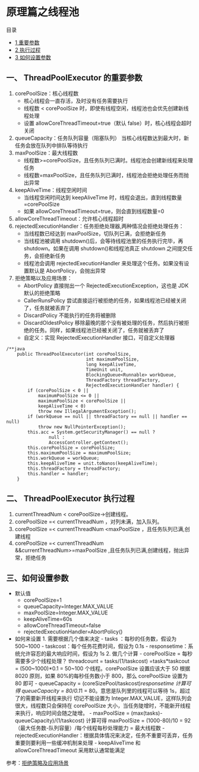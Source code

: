 # 原理篇之线程池

目录

- [1 重要参数](#1-重要参数)
- [2 执行过程](#2-执行过程)
- [3 如何设置参数](#3-如何设置参数)

## 一、 ThreadPoolExecutor 的重要参数

1. corePoolSize：核心线程数
   - 核心线程会一直存活，及时没有任务需要执行
   - 线程数 < corePoolSize 时，即使有线程空闲，线程池也会优先创建新线程处理
   - 设置 allowCoreThreadTimeout=true（默认 false）时，核心线程会超时关闭
2. queueCapacity：任务队列容量（阻塞队列）
   当核心线程数达到最大时，新任务会放在队列中排队等待执行
3. maxPoolSize：最大线程数
   - 线程数>=corePoolSize，且任务队列已满时。线程池会创建新线程来处理任务
   - 线程数=maxPoolSize，且任务队列已满时，线程池会拒绝处理任务而抛出异常
4. keepAliveTime：线程空闲时间
   - 当线程空闲时间达到 keepAliveTime 时，线程会退出，直到线程数量=corePoolSize
   - 如果 allowCoreThreadTimeout=true，则会直到线程数量=0
5. allowCoreThreadTimeout：允许核心线程超时
6. rejectedExecutionHandler：任务拒绝处理器,两种情况会拒绝处理任务：
   - 当线程数已经达到 maxPoolSize，切队列已满，会拒绝新任务
   - 当线程池被调用 shutdown()后，会等待线程池里的任务执行完毕，再 shutdown。如果在调用 shutdown()和线程池真正 shutdown 之间提交任务，会拒绝新任务
   - 线程池会调用 rejectedExecutionHandler 来处理这个任务。如果没有设置默认是 AbortPolicy，会抛出异常
7. 拒绝策略以及应用场景：
   - AbortPolicy 直接抛出一个 RejectedExecutionException，这也是 JDK 默认的拒绝策略
   - CallerRunsPolicy 尝试直接运行被拒绝的任务，如果线程池已经被关闭了，任务就被丢弃了
   - DiscardPolicy 不能执行的任务将被删除
   - DiscardOldestPolicy 移除最晚的那个没有被处理的任务，然后执行被拒绝的任务。同样，如果线程池已经被关闭了，任务就被丢弃了
   - 自定义：实现 RejectedExecutionHandler 接口，可自定义处理器

```
/**java
    public ThreadPoolExecutor(int corePoolSize,
                              int maximumPoolSize,
                              long keepAliveTime,
                              TimeUnit unit,
                              BlockingQueue<Runnable> workQueue,
                              ThreadFactory threadFactory,
                              RejectedExecutionHandler handler) {
        if (corePoolSize < 0 ||
            maximumPoolSize <= 0 ||
            maximumPoolSize < corePoolSize ||
            keepAliveTime < 0)
            throw new IllegalArgumentException();
        if (workQueue == null || threadFactory == null || handler == null)
            throw new NullPointerException();
        this.acc = System.getSecurityManager() == null ?
                null :
                AccessController.getContext();
        this.corePoolSize = corePoolSize;
        this.maximumPoolSize = maximumPoolSize;
        this.workQueue = workQueue;
        this.keepAliveTime = unit.toNanos(keepAliveTime);
        this.threadFactory = threadFactory;
        this.handler = handler;
    }
```

## 二、 ThreadPoolExecutor 执行过程

1. currentThreadNum < corePoolSize->创建线程。
2. corePoolSize =< currentThreadNum ，对列未满，加入队列。
3. corePoolSize =< currentThreadNum <maxPoolSize ，且任务队列已满,创建线程
4. corePoolSize =< currentThreadNum &&currentThreadNum>=maxPoolSize ,且任务队列已满,创建线程，抛出异常，拒绝任务

## 三、如何设置参数

- 默认值
  - corePoolSize=1
  - queueCapacity=Integer.MAX_VALUE
  - maxPoolSize=Integer.MAX_VALUE
  - keepAliveTime=60s
  - allowCoreThreadTimeout=false
  - rejectedExecutionHandler=AbortPolicy()
- 如何来设置 1. 需要根据几个值来决定 - tasks ：每秒的任务数，假设为 500~1000 - taskcost：每个任务花费时间，假设为 0.1s - responsetime：系统允许容忍的最大响应时间，假设为 1s 2. 做几个计算 - corePoolSize = 每秒需要多少个线程处理？
  threadcount = tasks/(1/taskcost) =tasks*taskcout = (500~1000)*0.1 = 50~100 个线程。corePoolSize 设置应该大于 50
  根据 8020 原则，如果 80%的每秒任务数小于 800，那么 corePoolSize 设置为 80 即可 - queueCapacity = (coreSizePool/taskcost)*responsetime
  计算可得 queueCapacity = 80/0.1*1 = 80。意思是队列里的线程可以等待 1s，超过了的需要新开线程来执行
  切记不能设置为 Integer.MAX_VALUE，这样队列会很大，线程数只会保持在 corePoolSize 大小，当任务陡增时，不能新开线程来执行，响应时间会随之陡增。 - maxPoolSize = (max(tasks)- queueCapacity)/(1/taskcost)
  计算可得 maxPoolSize = (1000-80)/10 = 92
  （最大任务数-队列容量）/每个线程每秒处理能力 = 最大线程数 - rejectedExecutionHandler：根据具体情况来决定，任务不重要可丢弃，任务重要则要利用一些缓冲机制来处理 - keepAliveTime 和 allowCoreThreadTimeout 采用默认通常能满足

参考：[拒绝策略及应用场景](https://www.cnblogs.com/onepixel/articles/7674659.html)
